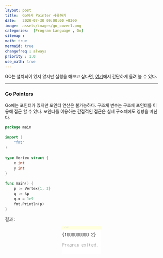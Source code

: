 ```yaml
---
layout: post
title:  Go에서 Pointer 사용하기
date:   2020-07-30 09:00:00 +0300
image:  assets/images/go_cover1.png
categories:  [Program Language , Go]
sitemap :
math: true
mermaid: true
changefreq : always
priority : 1.0
use_math: true
---
```



GO는 설치되어 있지 않지만 실행을 해보고 싶다면, [여기](https://tour.golang.org/methods/20)에서 간단하게 돌려 볼 수 있다.

-------

### Go Pointers

Go에는 포인터가 있지만 포인터 연산은 불가능하다. 구조체 변수는 구조체 포인터를 이용해 접근 할 수 있다. 포인터를 이용하는 간접적인 접근은 실제 구조체에도 영향을 미친다. 


```go
package main

import (
	"fmt"
)

type Vertex struct {
	x int
	y int
}

func main() {
	p := Vertex{1, 2}
	q := &p
	q.x = 1e9
	fmt.Println(p)
}

```

결과 : 

<center><img src="../assets/images/go6.png" ></center>